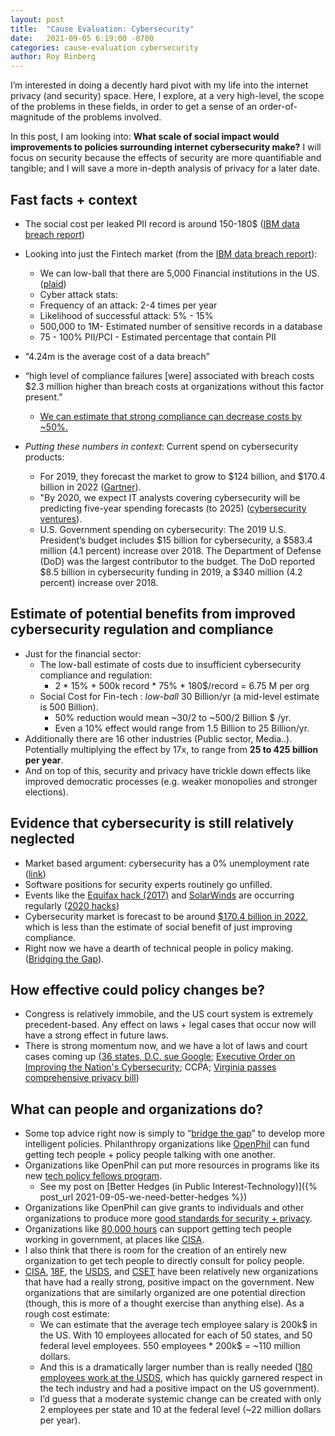 ```yaml
---
layout: post
title:  "Cause Evaluation: Cybersecurity"
date:   2021-09-05 6:19:00 -0700
categories: cause-evaluation cybersecurity  
author: Roy Rinberg
---
```



I’m interested in doing a decently hard pivot with my life into the internet privacy (and security) space. Here, I explore, at a very high-level, the scope of the problems in these fields, in order to get a sense of an order-of-magnitude of the problems involved.

In this post, I am looking into:
**What scale of social impact would improvements to policies surrounding internet cybersecurity make?**
I will focus on security because the effects of security are more quantifiable and tangible; and I will save a more in-depth analysis of privacy for a later date.

## Fast facts + context
- The social cost per leaked PII record is around 150-180$ ([IBM data breach report](https://www.ibm.com/security/data-breach))
- Looking into just the Fintech market (from the [IBM data breach report](https://www.ibm.com/security/data-breach)):
    - We can low-ball that there are 5,000 Financial institutions in the US. ([plaid](https://plaid.com/blog/how-many-fis/))
    - Cyber attack stats:
    - Frequency of an attack: 2-4 times per year
    - Likelihood of successful attack: 5% - 15% 
    - 500,000 to 1M- Estimated number of sensitive records in a database 
    - 75 - 100% PII/PCI - Estimated percentage that contain PII
- “4.24m is the average cost of a data breach” 
- “high level of compliance failures [were] associated with breach costs $2.3 million higher than breach costs at organizations without this factor present.” 
    - <ins>We can estimate that strong compliance can decrease costs by ~50%. </ins>

- *Putting these numbers in context*: Current spend on cybersecurity products:
    - For 2019, they forecast the market to grow to $124 billion, and $170.4 billion in 2022 ([Gartner](https://www.gartner.com/en/documents/3889055)).
    - "By 2020, we expect IT analysts covering cybersecurity will be predicting five-year spending forecasts (to 2025) ([cybersecurity ventures](https://cybersecurityventures.com/cybersecurity-market-report/)). 
    - U.S. Government spending on cybersecurity: The 2019 U.S. President’s budget includes $15 billion for cybersecurity, a $583.4 million (4.1 percent) increase over 2018. The Department of Defense (DoD) was the largest contributor to the budget. The DoD reported $8.5 billion in cybersecurity funding in 2019, a $340 million (4.2 percent) increase over 2018.

## Estimate of potential benefits from improved cybersecurity regulation and compliance
- Just for the financial sector:
    - The low-ball estimate of costs due to insufficient cybersecurity compliance and regulation: 
        - 2 * 15% * 500k record  * 75% * 180$/record = 6.75 M per org
    - Social Cost for Fin-tech : *low-ball* 30 Billion/yr  (a mid-level estimate is 500 Billion).
        - 50% reduction would mean ~30/2 to ~500/2 Billion $ /yr.
        - Even a 10% effect would range from 1.5 Billion to 25 Billion/yr.
- Additionally there are 16 other industries (Public sector, Media..). Potentially multiplying the effect by 17x, to range from **25 to 425 billion per year**.
- And on top of this, security and privacy have trickle down effects like improved democratic processes (e.g. weaker monopolies and stronger elections).

## Evidence that cybersecurity is still relatively neglected
- Market based argument: cybersecurity has a 0% unemployment rate ([link](https://lifars.com/2021/04/cybersecurity-occupation-hit-a-0-unemployment-rate-we-need-more-experts/))
- Software positions for security experts routinely go unfilled.
- Events like the [Equifax hack (2017)](https://en.wikipedia.org/wiki/2017_Equifax_data_breach) and [SolarWinds](https://en.wikipedia.org/wiki/SolarWinds#2019%E2%80%932020_supply_chain_attacks) are occurring regularly ([2020 hacks](https://hacked.com/largest-breaches-and-hacks-of-2020-the-year-of-the-digital-pandemic/)) 
- Cybersecurity market is forecast to be around [$170.4 billion in 2022](https://www.gartner.com/en/documents/3889055), which is less than the estimate of social benefit of just improving compliance.
- Right now we have a dearth of technical people in policy making. ([Bridging the Gap](https://www.schneier.com/essays/archives/2019/11/we_must_bridge_the_g.html)).

## How effective could policy changes be?
- Congress is relatively immobile, and the US court system is extremely precedent-based. Any effect on laws + legal cases that occur now will have a strong effect in future laws.
- There is strong momentum now, and we have a lot of laws and court cases coming up ([36 states, D.C. sue Google](https://www.politico.com/news/2021/07/07/36-states-dc-sue-google-for-alleged-antitrust-violations-in-its-android-app-store-498622); [Executive Order on Improving the Nation's Cybersecurity](https://www.whitehouse.gov/briefing-room/presidential-actions/2021/05/12/executive-order-on-improving-the-nations-cybersecurity/); CCPA; [Virginia passes comprehensive privacy bill](https://www.gibsondunn.com/virginia-passes-comprehensive-privacy-law/)) 

## What can people and organizations do?
- Some top advice right now is simply to “[bridge the gap](https://www.schneier.com/essays/archives/2019/11/we_must_bridge_the_g.html)” to develop more intelligent policies. Philanthropy organizations like [OpenPhil](https://www.openphilanthropy.org/) can fund getting tech people + policy people talking with one another. 
- Organizations like OpenPhil can put more resources in programs like its new [tech policy fellows program](https://www.openphilanthropy.org/focus/global-catastrophic-risks/technology-policy-fellowship). 
    - See my post on [Better Hedges (in Public Interest-Technology)]({% post_url 2021-09-05-we-need-better-hedges %})
- Organizations like OpenPhil can give grants to individuals and other organizations to produce more [good standards for security + privacy](https://en.wikipedia.org/wiki/NIST_Cybersecurity_Framework).
- Organizations like [80,000 hours](https://80000hours.org/) can support getting tech people working in government, at places like [CISA](https://www.cisa.gov/).
- I also think that there is room for the creation of an entirely new organization to get tech people to directly consult for policy people. 
- [CISA](https://www.cisa.gov/), [18F](https://18f.gsa.gov/), the [USDS](https://www.usds.gov/), and [CSET](https://cset.georgetown.edu/) have been relatively new organizations that have had a really strong, positive impact on the government. New organizations that are similarly organized are one potential direction (though, this is more of a thought exercise than anything else). As a rough cost estimate:
    - We can estimate that the average tech employee salary is 200k$ in the US. With 10 employees allocated for each of 50 states, and 50 federal level employees. 550 employees * 200k$ = ~110 million dollars.
    - And this is a dramatically larger number than is really needed ([180 employees work at the USDS](https://fcw.com/blogs/lectern/2020/11/kelman-digital-service-growth.aspx?m=1), which has quickly garnered respect in the tech industry and had a positive impact on the US government).
    - I’d guess that a moderate systemic change can be created with only 2 employees per state and 10 at the federal level (~22 million dollars per year).

